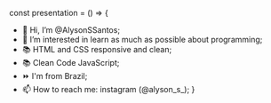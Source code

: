 const presentation = () => {
- 👋 Hi, I’m @AlysonSSantos;
- 👀 I’m interested in learn as much as possible about programming;
- 📚 HTML and CSS responsive and clean;
- 📚 Clean Code JavaScript;
- ⏩ I'm from Brazil;
- 📫 How to reach me: instagram (@alyson_s_); 
}
